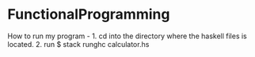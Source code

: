 # FunctionalProgramming

How to run my program - 1. cd into the directory where the haskell files is located.
                        2. run $ stack runghc calculator.hs
                      

